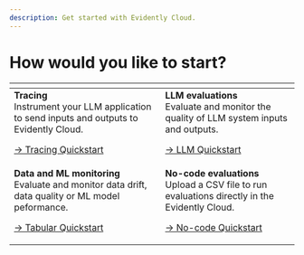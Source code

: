 ```yaml
---
description: Get started with Evidently Cloud.
---
```


# How would you like to start?

<table data-view="cards">
  <thead>
    <tr>
      <th></th>
      <th></th>
    </tr>
  </thead>
  <tbody>
    <tr>
      <td>
        <strong>Tracing</strong><br>
        Instrument your LLM application to send inputs and outputs to Evidently Cloud. 
        <p>
          <a href="cloud_quickstart_tracing.md">→ Tracing Quickstart</a><br>
        </p>
      </td>
      <td>
        <strong>LLM evaluations</strong><br>
        Evaluate and monitor the quality of LLM system inputs and outputs. 
        <p>
          <a href="cloud_quickstart_llm.md">→ LLM Quickstart</a><br>
        </p>
      </td>
    </tr>
    <tr>
      <td>
        <strong>Data and ML monitoring</strong><br>
       Evaluate and monitor data drift, data quality or ML model peformance.
        <p>
          <a href="cloud_quickstart_tabular.md">→ Tabular Quickstart</a><br>
        </p>
      </td>
      <td>
        <strong>No-code evaluations</strong><br>
        Upload a CSV file to run evaluations directly in the Evidently Cloud.
        <p>
          <a href="cloud_quickstart_nocode.md">→ No-code Quickstart</a><br>
        </p>
      </td>
    </tr>
  </tbody>
</table>
